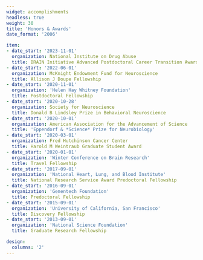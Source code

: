 ```yaml
---
widget: accomplishments
headless: true
weight: 30
title: 'Honors & Awards'
date_format: '2006'

item:
- date_start: '2023-11-01'
  organization: National Institute on Drug Abuse
  title: BRAIN Initiative Advanced Postdoctoral Career Transition Award
- date_start: '2022-06-01'
  organization: McKnight Endowment Fund for Neuroscience
  title: Allison J Doupe Fellowship
- date_start: '2020-11-01'
  organization: 'Helen Hay Whitney Foundation'
  title: Postdoctoral Fellowship
- date_start: '2020-10-28'
  organization: Society for Neuroscience
  title: Donald B Lindsley Prize in Behavioral Neuroscience
- date_start: '2020-10-01'
  organization: American Association for the Advancement of Science
  title: 'Eppendorf & *Science* Prize for Neurobiology'
- date_start: '2020-03-01'
  organization: Fred Hutchinson Cancer Center
  title: Harold M Weintraub Graduate Student Award
- date_start: '2020-01-01'
  organization: 'Winter Conference on Brain Research'
  title: Travel Fellowship
- date_start: '2017-09-01'
  organization: 'National Heart, Lung, and Blood Institute'
  title: National Research Service Award Predoctoral Fellowship
- date_start: '2016-09-01'
  organization: 'Genentech Foundation'
  title: Predoctoral Fellowship
- date_start: '2015-09-01'
  organization: 'University of California, San Francisco'
  title: Discovery Fellowship
- date_start: '2013-09-01'
  organization: 'National Science Foundation'
  title: Graduate Research Fellowship

design:
  columns: '2'
---
```

